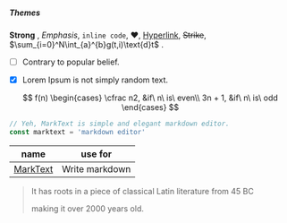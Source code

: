 ##### Themes

**Strong** , *Emphasis*, `inline code`, :heart:, [Hyperlink](http://google.com), ~~Strike~~, $\sum_{i=0}^N\int_{a}^{b}g(t,i)\text{d}t$ .

- [ ] Contrary to popular belief.

- [x] Lorem Ipsum is not simply random text.

$$
f(n)
\begin{cases}
\cfrac n2, &if\ n\ is\ even\\
3n + 1, &if\  n\ is\ odd
\end{cases}
$$

```javascript
// Yeh, MarkText is simple and elegant markdown editor.
const marktext = 'markdown editor'
```

|                       name                       | use for        |
|:------------------------------------------------:| :------------: |
| [MarkText](https://github.com/marktext/marktext) | Write markdown |

> It has roots in a piece of classical Latin literature from 45 BC
> 
> making it over 2000 years old.
